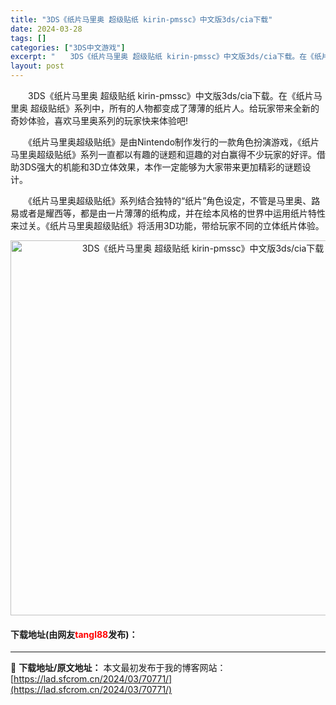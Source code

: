 ```yaml
---
title: "3DS《纸片马里奥 超级贴纸 kirin-pmssc》中文版3ds/cia下载"
date: 2024-03-28
tags: []
categories: ["3DS中文游戏"]
excerpt: "　　3DS《纸片马里奥 超级贴纸 kirin-pmssc》中文版3ds/cia下载。在《纸片马里奥 超级贴纸》系列中，所有的人物都变成了薄薄的纸片人。给玩家带来全新的奇妙体验，喜欢马里奥系列的玩家快来体验吧! 　　《纸片马里奥超级贴纸》是由Nintendo制作发行的一款角色扮演游戏，《纸片马里奥超级&hellip;"
layout: post
---
```


 <p>　　3DS《纸片马里奥 超级贴纸 kirin-pmssc》中文版3ds/cia下载。在《纸片马里奥 超级贴纸》系列中，所有的人物都变成了薄薄的纸片人。给玩家带来全新的奇妙体验，喜欢马里奥系列的玩家快来体验吧!</p> <p>　　《纸片马里奥超级贴纸》是由Nintendo制作发行的一款角色扮演游戏，《纸片马里奥超级贴纸》系列一直都以有趣的谜题和逗趣的对白赢得不少玩家的好评。借助3DS强大的机能和3D立体效果，本作一定能够为大家带来更加精彩的谜题设计。</p> <p>　　《纸片马里奥超级贴纸》系列结合独特的&ldquo;纸片&rdquo;角色设定，不管是马里奥、路易或者是耀西等，都是由一片薄薄的纸构成，并在绘本风格的世界中运用纸片特性来过关。《纸片马里奥超级贴纸》将活用3D功能，带给玩家不同的立体纸片体验。</p> <p align="center"><img align="" border="0" src="https://lad.sfcrom.cn/wp-content/uploads/2024/03/20240328_660546f3ac0b8.jpg" width="600" alt="3DS《纸片马里奥 超级贴纸 kirin-pmssc》中文版3ds/cia下载" /></p> <p><h4>下载地址(由网友<font color="red">tangl88</font>发布)：</h4></p> 

---
📖 **下载地址/原文地址：** 本文最初发布于我的博客网站：[https://lad.sfcrom.cn/2024/03/70771/](https://lad.sfcrom.cn/2024/03/70771/)
